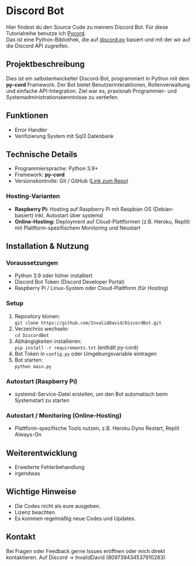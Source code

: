 # Discord Bot

Hier findest du den Source Code zu meinem Discord Bot. Für diese Tutorialreihe benutze ich [Pycord](https://github.com/Pycord-Development/pycord).  
Das ist eine Python-Bibliothek, die auf [discord.py](https://github.com/Rapptz/discord.py) basiert und mit der wir auf die Discord API zugreifen.

## Projektbeschreibung
Dies ist ein selbstentwickelter Discord-Bot, programmiert in Python mit dem **py-cord** Framework. Der Bot bietet Benutzerinteraktionen, Rollenverwaltung und einfache API-Integration. Ziel war es, praxisnah Programmier- und Systemadministrationskenntnisse zu vertiefen.

## Funktionen
- Error Handler
- Verifizierung System mit Sql3 Datenbank

## Technische Details
- Programmiersprache: Python 3.9+  
- Framework: **py-cord**  
- Versionskontrolle: Git / GitHub ([Link zum Repo](https://github.com/InvalidDavid/DiscordBot))  

### Hosting-Varianten
- **Raspberry Pi:** Hosting auf Raspberry Pi mit Raspbian OS (Debian-basiert) inkl. Autostart über systemd  
- **Online-Hosting:** Deployment auf Cloud-Plattformen (z.B. Heroku, Replit) mit Plattform-spezifischem Monitoring und Neustart  

## Installation & Nutzung

### Voraussetzungen
- Python 3.9 oder höher installiert  
- Discord Bot Token (Discord Developer Portal)  
- Raspberry Pi / Linux-System oder Cloud-Plattform (für Hosting)  

### Setup
1. Repository klonen:  
   `git clone https://github.com/InvalidDavid/DiscordBot.git`  
2. Verzeichnis wechseln:  
   `cd DiscordBot`  
3. Abhängigkeiten installieren:  
   `pip install -r requirements.txt` (enthält py-cord)  
4. Bot Token in `config.py` oder Umgebungsvariable eintragen  
5. Bot starten:  
   `python main.py`  

### Autostart (Raspberry Pi)
- systemd-Service-Datei erstellen, um den Bot automatisch beim Systemstart zu starten  

### Autostart / Monitoring (Online-Hosting)
- Plattform-spezifische Tools nutzen, z.B. Heroku Dyno Restart, Replit Always-On

## Weiterentwicklung
- Erweiterte Fehlerbehandlung  
- irgendwas

## Wichtige Hinweise
- Die Codes nicht als eure ausgeben.  
- Lizenz beachten.  
- Es kommen regelmäßig neue Codes und Updates.  

## Kontakt
Bei Fragen oder Feedback gerne Issues eröffnen oder mich direkt kontaktieren.
Auf Discord -> InvalidDavid (809739434537910283)
